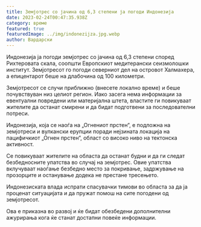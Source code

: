 ```yaml
---
title: Земјотрес со јачина од 6,3 степени ја погоди Индонезија
date: 2023-02-24T00:47:35.938Z
category: време
featured: true
featuredImage: ../img/indonezijza.jpg.webp
author: Вардарски
---
```


Индонезија ја погоди земјотрес со јачина од 6,3 степени според Рихтеровата скала, соопшти Европскиот медитерански сеизмолошки институт. Земјотресот го погоди северниот дел на островот Халмахера, а епицентарот беше на длабочина од 100 километри.

Земјотресот се случи приближно (внесете локално време) и беше почувствуван низ целиот регион. Иако засега нема информации за евентуални повредени или материјална штета, властите ги повикуваат жителите да останат смирени и да бидат подготвени за последователни потреси.

Индонезија, која се наоѓа на „Огнениот прстен“, е подложна на земјотреси и вулкански ерупции поради нејзината локација на пацифичкиот „Огнен прстен“, област со високо ниво на тектонска активност.

Се повикуваат жителите на областа да останат будни и да ги следат безбедносните упатства во случај на земјотрес. Овие упатства вклучуваат наоѓање безбедно место за покривање, задржување на прозорците и останување додека не престане тресењето.

Индонезиската влада испрати спасувачки тимови во областа за да ја проценат ситуацијата и да пружат помош на сите погодени од земјотресот.

Ова е приказна во развој и ќе бидат обезбедени дополнителни ажурирања кога ќе станат достапни повеќе информации.
